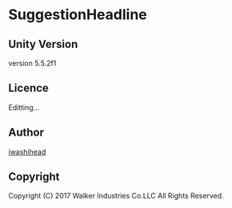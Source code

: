 SuggestionHeadline
====


## Unity Version
version 5.5.2f1

## Licence
Editting...

## Author

[iwashihead](https://github.com/iwashihead)

## Copyright
Copyright (C) 2017 Walker Industries Co.LLC  All Rights Reserved.
